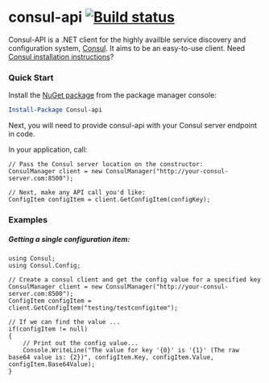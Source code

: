 consul-api [![Build status](https://ci.appveyor.com/api/projects/status/b6l1hfiknqjxogrf?svg=true)](https://ci.appveyor.com/project/danesparza/consul-api)
==========

Consul-API is a .NET client for the highly availble service discovery and configuration system, [Consul](https://www.consul.io/).  It aims to be an easy-to-use client. Need [Consul installation instructions](https://www.consul.io/intro/getting-started/install.html)?

### Quick Start

Install the [NuGet package](https://www.nuget.org/packages/Consul-api/) from the package manager console:

```powershell
Install-Package Consul-api
```
Next, you will need to provide consul-api with your Consul server endpoint in code. 

In your application, call:

```CSharp
// Pass the Consul server location on the constructor:
ConsulManager client = new ConsulManager("http://your-consul-server.com:8500");

// Next, make any API call you'd like:
ConfigItem configItem = client.GetConfigItem(configKey);
```

### Examples

##### Getting a single configuration item:

```CSharp
using Consul;
using Consul.Config;

// Create a consul client and get the config value for a specified key
ConsulManager client = new ConsulManager("http://your-consul-server.com:8500");
ConfigItem configItem = client.GetConfigItem("testing/testconfigitem");

// If we can find the value ... 
if(configItem != null)
{
    // Print out the config value...
    Console.WriteLine("The value for key '{0}' is '{1}' (The raw base64 value is: {2})", configItem.Key, configItem.Value, configItem.Base64Value);
}

```

